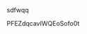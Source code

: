 sdfwqq









































































PFEZdqcavIWQEoSofo0t
